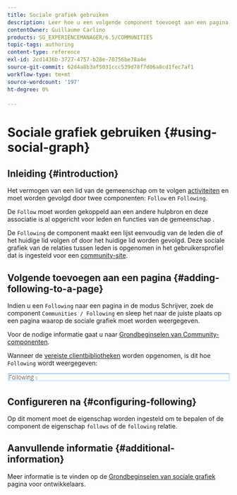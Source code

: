 ```yaml
---
title: Sociale grafiek gebruiken
description: Leer hoe u een volgende component toevoegt aan een pagina waarop leden van de gemeenschap die zich hebben aangemeld activiteiten kunnen volgen of kunnen worden gevolgd.
contentOwner: Guillaume Carlino
products: SG_EXPERIENCEMANAGER/6.5/COMMUNITIES
topic-tags: authoring
content-type: reference
exl-id: 2cd1436b-3727-4757-b28e-70756be78a4e
source-git-commit: 62d4a8b3af5031ccc539d78f7d06a8cd1fec7af1
workflow-type: tm+mt
source-wordcount: '197'
ht-degree: 0%

---
```


# Sociale grafiek gebruiken {#using-social-graph}

## Inleiding {#introduction}

Het vermogen van een lid van de gemeenschap om te volgen [activiteiten](activities.md) en moet worden gevolgd door twee componenten: `Follow` en `Following`.

De `Follow` moet worden gekoppeld aan een andere hulpbron en deze associatie is al opgericht voor leden en functies van de gemeenschap .

De `Following` de component maakt een lijst eenvoudig van de leden die of het huidige lid volgen of door het huidige lid worden gevolgd. Deze sociale grafiek van de relaties tussen leden is opgenomen in het gebruikersprofiel dat is ingesteld voor een [community-site](overview.md#communitiessites).

## Volgende toevoegen aan een pagina {#adding-following-to-a-page}

Indien u een `Following` naar een pagina in de modus Schrijver, zoek de component `Communities / Following` en sleep het naar de juiste plaats op een pagina waarop de sociale grafiek moet worden weergegeven.

Voor de nodige informatie gaat u naar [Grondbeginselen van Community-componenten](basics.md).

Wanneer de [vereiste clientbibliotheken](essentials-socialgraph.md#essentials-for-client-side) worden opgenomen, is dit hoe `Following` wordt weergegeven:

![volgende](assets/following.png)

## Configureren na {#configuring-following}

Op dit moment moet de eigenschap worden ingesteld om te bepalen of de component de eigenschap `follows` of de `following` relatie.

## Aanvullende informatie {#additional-information}

Meer informatie is te vinden op de [Grondbeginselen van sociale grafiek](essentials-socialgraph.md) pagina voor ontwikkelaars.
